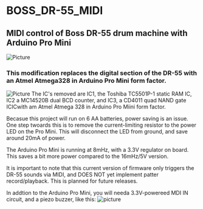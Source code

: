 # BOSS_DR-55_MIDI
## MIDI control of Boss DR-55 drum machine with Arduino Pro Mini 
![Picture](http://www.polynominal.com/site/studio/gear/drum/boss-dr55/boss-dr-55.jpg)
### This modification replaces the digital section of the DR-55 with an Atmel Atmega328 in Arduino Pro Mini form factor. 
![Picture](https://www.arduino.cc/en/uploads/Main/ProMiniFront.jpg)
The IC's removed are IC1, the Toshiba TC5501P-1 static RAM IC, IC2 a MC14520B dual BCD counter, and IC3, a CD4011 quad NAND gate ICICwith am Atmel Atmega 328 in Arduino Pro Miini form factor.


Becasue this project will run on 6 AA batteries, power saving is an issue. One step twoards this is to remove the current-limiting resistor to the power LED on the Pro Mini. This will disconnect the LED from ground, and save around 20mA of power.

The Arduino Pro Mini is running at 8mHz, with a 3.3V regulator on board. This saves a bit more power compared to the 16mHz/5V version.

It is important to note that this current version of firmware only triggers the DR-55 sounds via MIDI, and DOES NOT yet implement patter record/playback. This is planned for future releases.

In addtion to the Arduino Pro Mini, you will needa 3.3V-powereed MDI IN circuit, and a piezo buzzer, like this:
![picture](https://www.robomart.com/image/cache/catalog/RM3079/rm3079-500x500.jpg)
